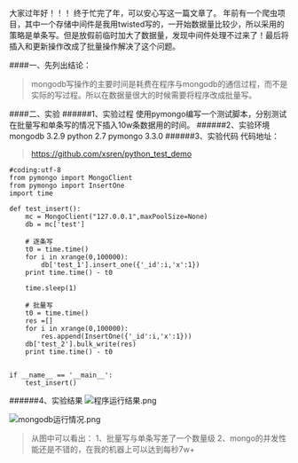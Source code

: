 大家过年好！！！
终于忙完了年，可以安心写这一篇文章了。
年前有一个爬虫项目，其中一个存储中间件是我用twisted写的，一开始数据量比较少，所以采用的策略是单条写。但是放假前临时加大了数据量，发现中间件处理不过来了！最后将插入和更新操作改成了批量操作解决了这个问题。

####一、先列出结论：

>mongodb写操作的主要时间是耗费在程序与mongodb的通信过程，而不是实际的写过程。所以在数据量很大的时候需要将程序改成批量写。

####二、实验
######1、实验过程
使用pymongo编写一个测试脚本，分别测试在批量写和单条写的情况下插入10w条数据用的时间。
######2、实验环境
mongodb 3.2.9
python 2.7
pymongo 3.3.0
######3、实验代码
代码地址：
>https://github.com/xsren/python_test_demo

```
#coding:utf-8
from pymongo import MongoClient
from pymongo import InsertOne
import time

def test_insert():
    mc = MongoClient("127.0.0.1",maxPoolSize=None)
    db = mc['test']

    # 逐条写
    t0 = time.time()
    for i in xrange(0,100000):
        db['test_1'].insert_one({'_id':i,'x':1})
    print time.time() - t0

    time.sleep(1)

    # 批量写
    t0 = time.time()
    res =[]
    for i in xrange(0,100000):
        res.append(InsertOne({'_id':i,'x':1}))
    db['test_2'].bulk_write(res)
    print time.time() - t0


if __name__ == '__main__':
    test_insert()
```
######4、实验结果
![程序运行结果.png](http://upload-images.jianshu.io/upload_images/3781366-916c6e35f25ea05b.png?imageMogr2/auto-orient/strip%7CimageView2/2/w/1240)


![mongodb运行情况.png](http://upload-images.jianshu.io/upload_images/3781366-6f98503d12be3d8b.png?imageMogr2/auto-orient/strip%7CimageView2/2/w/1240)

>从图中可以看出：
1、批量写与单条写差了一个数量级
2、mongo的并发性能还是不错的，在我的机器上可以达到每秒7w+
